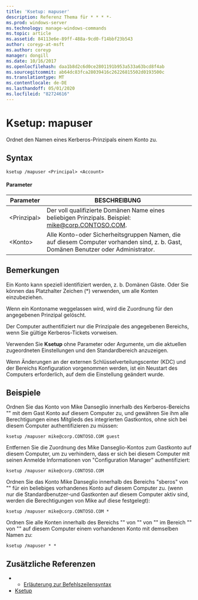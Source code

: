 ```yaml
---
title: 'Ksetup: mapuser'
description: Referenz Thema für * * * *-
ms.prod: windows-server
ms.technology: manage-windows-commands
ms.topic: article
ms.assetid: 84113e6e-89ff-488a-9cd0-f14bbf23b543
author: coreyp-at-msft
ms.author: coreyp
manager: dongill
ms.date: 10/16/2017
ms.openlocfilehash: daa1b8d2c6d0ce2801191b953a533a63bcd8f4ab
ms.sourcegitcommit: ab64dc83fca28039416c26226815502d0193500c
ms.translationtype: MT
ms.contentlocale: de-DE
ms.lasthandoff: 05/01/2020
ms.locfileid: "82724616"
---
```

# <a name="ksetupmapuser"></a>Ksetup: mapuser



Ordnet den Namen eines Kerberos-Prinzipals einem Konto zu.

## <a name="syntax"></a>Syntax

```
ksetup /mapuser <Principal> <Account>
```

#### <a name="parameters"></a>Parameter

|  Parameter   |                                                   BESCHREIBUNG                                                   |
|--------------|-----------------------------------------------------------------------------------------------------------------|
| \<Prinzipal> |              Der voll qualifizierte Domänen Name eines beliebigen Prinzipals. Beispiel: mike@corp.CONTOSO.COM.              |
|  \<Konto>  | Alle Konto-oder Sicherheitsgruppen Namen, die auf diesem Computer vorhanden sind, z. b. Gast, Domänen Benutzer oder Administrator. |

## <a name="remarks"></a>Bemerkungen

Ein Konto kann speziell identifiziert werden, z. b. Domänen Gäste. Oder Sie können das Platzhalter Zeichen (*) verwenden, um alle Konten einzubeziehen.

Wenn ein Kontoname weggelassen wird, wird die Zuordnung für den angegebenen Prinzipal gelöscht.

Der Computer authentifiziert nur die Prinzipale des angegebenen Bereichs, wenn Sie gültige Kerberos-Tickets vorweisen.

Verwenden Sie **Ksetup** ohne Parameter oder Argumente, um die aktuellen zugeordneten Einstellungen und den Standardbereich anzuzeigen.

Wenn Änderungen an der externen Schlüsselverteilungscenter (KDC) und der Bereichs Konfiguration vorgenommen werden, ist ein Neustart des Computers erforderlich, auf dem die Einstellung geändert wurde.

## <a name="examples"></a>Beispiele

Ordnen Sie das Konto von Mike Danseglio innerhalb des Kerberos-Bereichs "" mit dem Gast Konto auf diesem Computer zu, und gewähren Sie ihm alle Berechtigungen eines Mitglieds des integrierten Gastkontos, ohne sich bei diesem Computer authentifizieren zu müssen:
```
ksetup /mapuser mike@corp.CONTOSO.COM guest
```
Entfernen Sie die Zuordnung des Mike Danseglio-Kontos zum Gastkonto auf diesem Computer, um zu verhindern, dass er sich bei diesem Computer mit seinen Anmelde Informationen von "Configuration Manager" authentifiziert:
```
ksetup /mapuser mike@corp.CONTOSO.COM 
```
Ordnen Sie das Konto Mike Danseglio innerhalb des Bereichs "sberos" von "" für ein beliebiges vorhandenes Konto auf diesem Computer zu. (wenn nur die Standardbenutzer-und Gastkonten auf diesem Computer aktiv sind, werden die Berechtigungen von Mike auf diese festgelegt):
```
ksetup /mapuser mike@corp.CONTOSO.COM *
```
Ordnen Sie alle Konten innerhalb des Bereichs "" von "" von "" im Bereich "" von "" auf diesem Computer einem vorhandenen Konto mit demselben Namen zu:
```
ksetup /mapuser * *
```

## <a name="additional-references"></a>Zusätzliche Referenzen

-   - [Erläuterung zur Befehlszeilensyntax](command-line-syntax-key.md)
-   [Ksetup](ksetup.md)